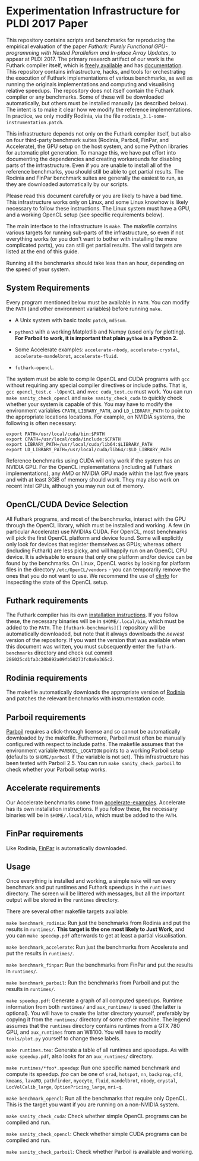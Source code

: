 Experimentation Infrastructure for PLDI 2017 Paper
==

This repository contains scripts and benchmarks for reproducing the
empirical evaluation of the paper *Futhark: Purely Functional
GPU-programming with Nested Parallelism and In-place Array Updates*,
to appear at PLDI 2017.  The primary research artifact of our work is
the Futhark compiler itself, which is [freely
available](https://github.com/HIPERFIT/futhark) and has
[documentation](https://futhark.readthedocs.io/en/latest/).  This
repository contains infrastructure, hacks, and tools for orchestrating
the execution of Futhark implementations of various benchmarks, as
well as running the originals implementations and computing and
visualising relative speedups.  The repository does not itself contain
the Futhark compiler or any benchmarks.  Some of these will be
downloaded automatically, but others must be installed manually (as
described below).  The intent is to make it clear how we modify the
reference implementations.  In practice, we only modify Rodinia, via
the file `rodinia_3.1-some-instrumentation.patch`.

This infrastructure depends not only on the Futhark compiler itself,
but also on four third-party benchmark suites (Rodinia, Parboil,
FinPar, and Accelerate), the GPU setup on the host system, and some
Python libraries for automatic plot generation.  To manage this, we
have put effort into documenting the dependencies and creating
workarounds for disabling parts of the infrastructure.  Even if you
are unable to install all of the reference benchmarks, you should
still be able to get partial results.  The Rodinia and FinPar
benchmark suites are generally the easiest to run, as they are
downloaded automatically by our scripts.

Please read this document carefully or you are likely to have a bad
time.  This infrastructure works only on Linux, and some Linux knowhow
is likely necessary to follow these instructions.  The Linux system
must have a GPU, and a working OpenCL setup (see specific requirements
below).

The main interface to the infrastructure is `make`.  The makefile
contains various targets for running sub-parts of the infrastructure,
so even if not everything works (or you don't want to bother with
installing the more complicated parts), you can still get partial
results.  The valid targets are listed at the end of this guide.

Running all the benchmarks should take less than an hour, depending on
the speed of your system.

System Requirements
-------------------

Every program mentioned below must be available in `PATH`.  You can
modify the `PATH` (and other environment variables) before running
`make`.

 * A Unix system with basic tools: `patch`, `md5sum`.

 * `python3` with a working Matplotlib and Numpy (used only for
 plotting).  **For Parboil to work, it is important that plain
 `python` is a Python 2.**

 * Some Accelerate examples: `accelerate-nbody`,
   `accelerate-crystal`, `accelerate-mandelbrot`, `accelerate-fluid`.

 * `futhark-opencl`.

The system must be able to compile OpenCL and CUDA programs with `gcc`
without requiring any special compiler directives or include paths.
That is, `gcc opencl_test.c -lOpenCL` and `nvcc cuda_test.cu` must
work.  You can run `make sanity_check_opencl` and `make
sanity_check_cuda` to quickly check whether your system is capable of
this.  You may have to modify the environment variables `CPATH`,
`LIBRARY_PATH`, and `LD_LIBRARY_PATH` to point to the appropriate
locations locations.  For example, on NVIDIA systems, the following is
often necessary:

    export PATH=/usr/local/cuda/bin:$PATH
    export CPATH=/usr/local/cuda/include:$CPATH
    export LIBRARY_PATH=/usr/local/cuda/lib64:$LIBRARY_PATH
    export LD_LIBRARY_PATH=/usr/local/cuda/lib64/:$LD_LIBRARY_PATH

Reference benchmarks using CUDA will only work if the system has an
NVIDIA GPU.  For the OpenCL implementations (including all Futhark
implementations), any AMD or NVIDIA GPU made within the last five
years and with at least 3GiB of memory should work.  They may also
work on recent Intel GPUs, although you may run out of memory.

OpenCL/CUDA Device Selection
----------------------------

All Futhark programs, and most of the benchmarks, interact with the
GPU through the OpenCL library, which must be installed and working.
A few (in particular Accelerate) use NVIDIAs CUDA.  For OpenCL, most
benchmarks will pick the first OpenCL platform and device found.  Some
will explicitly only look for devices that register themselves as
GPUs; whereas others (including Futhark) are less picky, and will
happily run on an OpenCL CPU device.  It is advisable to ensure that
only one platform and/or device can be found by the benchmarks.  On
Linux, OpenCL works by looking for platform files in the directory
`/etc/OpenCL/vendors` - you can temporarily remove the ones that you
do not want to use.  We recommend the use of [clinfo][] for inspecting
the state of the OpenCL setup.

[clinfo]: https://github.com/Oblomov/clinfo

Futhark requirements
--------------------

The Futhark compiler has its own [installation instructions][].  If
you follow these, the necessary binaries will be in
`$HOME/.local/bin`, which must be added to the `PATH`.  The
`[futhark-benchmarks][]` repository will be automatically downloaded,
but note that it always downloads the *newest* version of the
repository.  If you want the version that was available when this
document was written, you must subsequently enter the
`futhark-benchmarks` directory and check out commit
`286025cd1fa3c20b892a09fb50273fc0a9a365c2`.

[installation instructions]: https://futhark.readthedocs.io/en/latest/installation.html
[futhark-benchmarks]: https://github.com/HIPERFIT/futhark-benchmarks

Rodinia requirements
--------------------

The makefile automatically downloads the appropriate version of
[Rodinia][] and patches the relevant benchmarks with instrumentation code.

[Rodinia]: http://lava.cs.virginia.edu/Rodinia/download_links.htm

Parboil requirements
--------------------

[Parboil][] requires a click-through license and so cannot be
automatically downloaded by the makefile.  Futhermore, Parboil must
often be manually configured with respect to include paths.  The
makefile assumes that the environment variable `PARBOIL_LOCATION`
points to a working Parboil setup (defaults to `$HOME/parboil` if the
variable is not set).  This infrastructure has been tested with
Parboil 2.5.  You can run `make sanity_check_parboil` to check whether
your Parboil setup works.

[Parboil]: http://impact.crhc.illinois.edu/parboil/parboil.aspx

Accelerate requirements
-----------------------

Our Accelerate benchmarks come from [accelerate-examples][].
Accelerate has its own installation instructions.  If you follow
these, the necessary binaries will be in `$HOME/.local/bin`, which
must be added to the `PATH`.

[accelerate-examples]: https://github.com/AccelerateHS/accelerate-examples/

FinPar requirements
-------------------

Like Rodinia, [FinPar][] is automatically downloaded.

[FinPar]: https://github.com/HIPERFIT/finpar

Usage
-----

Once everything is installed and working, a simple `make` will run
every benchmark and put runtimes and Futhark speedups in the
`runtimes` directory.  The screen will be littered with messages, but
all the important output will be stored in the `runtimes` directory.

There are several other makefile targets available:

  `make benchmark_rodinia`: Run just the benchmarks from Rodinia and
  put the results in `runtimes/`.  **This target is the one most
  likely to Just Work**, and you can `make speedup.pdf` afterwards to
  get at least a partial visualisation.

  `make benchmark_accelerate`: Run just the benchmarks from Accelerate
  and put the results in `runtimes/`.

  `make benchmark_finpar`: Run the benchmarks from FinPar and put the results in `runtimes/`.

  `make benchmark_parboil`: Run the benchmarks from Parboil and put the results in `runtimes/`.

  `make speedup.pdf`: Generate a graph of all computed speedups.
  Runtime information from both `runtimes/` and `aux_runtimes/` is
  used (the latter is optional).  You will have to create the latter
  directory yourself, preferably by copying it from the `runtimes/`
  directory of some other machine.  The legend assumes that the
  `runtimes` directory contains runtimes from a GTX 780 GPU, and
  `aux_runtimes` from an W8100.  You will have to modify
  `tools/plot.py` yourself to change these labels.

  `make runtimes.tex`: Generate a table of all runtimes and speedups.
  As with `make speedup.pdf`, also looks for an `aux_runtimes/`
  directory.

  `make runtimes/*foo*.speedup`: Run one specific named benchmark and
  compute its speedup.  *foo* can be one of `srad`, `hotspot`, `nn`,
  `backprop`, `cfd`, `kmeans`, `lavaMD`, `pathfinder`, `myocyte`,
  `fluid`, `mandelbrot`, `nbody`, `crystal`, `LocVolCalib_large`,
  `OptionPricing_large`, `mri-q`.

  `make benchmark_opencl`: Run all the benchmarks that require only
  OpenCL.  This is the target you want if you are running on a
  non-NVIDIA system.

  `make sanity_check_cuda`: Check whether simple OpenCL programs can
  be compiled and run.

  `make sanity_check_opencl`: Check whether simple CUDA programs can
  be compiled and run.

  `make sanity_check_parboil`: Check whether Parboil is available and
  working.
